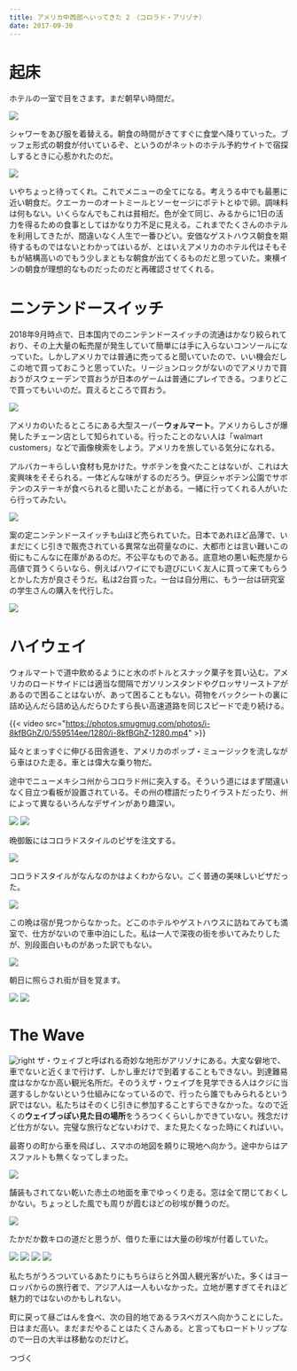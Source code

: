 ```yaml
---
title: アメリカ中西部へいってきた 2　（コロラド・アリゾナ）
date: 2017-09-30
---
```


# 起床
ホテルの一室で目をさます。まだ朝早い時間だ。

![](https://photos.xar.sh/37591945372_296bf0f8c3_h.jpg)

シャワーをあび服を着替える。朝食の時間がきてすぐに食堂へ降りていった。ブッフェ形式の朝食が付いているぞ、というのがネットのホテル予約サイトで宿探しするときに心惹かれたのだ。

![](https://photos.xar.sh/37591946002_d79b4a6b20_h.jpg)

いやちょっと待ってくれ。これでメニューの全てになる。考えうる中でも最悪に近い朝食だ。クエーカーのオートミールとソーセージにポテトとゆで卵。調味料は何もない。いくらなんでもこれは貧相だ。色が全て同じ、みるからに1日の活力を得るための食事としてはかなり力不足に見える。これまでたくさんのホテルを利用してきたが、間違いなく人生で一番ひどい。安価なゲストハウス朝食を期待するものではないとわかってはいるが、とはいえアメリカのホテル代はそもそもが結構高いのでもう少しまともな朝食が出てくるものだと思っていた。東横インの朝食が理想的なものだったのだと再確認させてくれる。

# ニンテンドースイッチ
2018年9月時点で、日本国内でのニンテンドースイッチの流通はかなり絞られており、その上大量の転売屋が発生していて簡単には手に入らないコンソールになっていた。しかしアメリカでは普通に売ってると聞いていたので、いい機会だしこの地で買っておこうと思っていた。リージョンロックがないのでアメリカで買おうがスウェーデンで買おうが日本のゲームは普通にプレイできる。つまりどこで買ってもいいのだ。買えるところで買おう。

![](https://photos.xar.sh/37591944602_9e92f6cbf7_h.jpg)

アメリカのいたるところにある大型スーパー**ウォルマート**。アメリカらしさが爆発したチェーン店として知られている。行ったことのない人は「walmart customers」などで画像検索をしよう。アメリカを旅している気分になれる。

アルバカーキらしい食材も見かけた。サボテンを食べたことはないが、これは大変興味をそそられる。一体どんな味がするのだろう。伊豆シャボテン公園でサボテンのステーキが食べられると聞いたことがある。一緒に行ってくれる人がいたら行ってみたい。

![](https://photos.xar.sh/37591944072_1b210bb7ff_h.jpg)

案の定ニンテンドースイッチも山ほど売られていた。日本であれほど品薄で、いまだにくじ引きで販売されている異常な出荷量なのに、大都市とは言い難いこの街にもこんなに在庫があるのだ。不公平なものである。底意地の悪い転売屋から高値で買うくらいなら、例えばハワイにでも遊びにいく友人に買って来てもらうとかした方が良さそうだ。私は2台買った。一台は自分用に、もう一台は研究室の学生さんの購入を代行した。

![](https://photos.xar.sh/37591943652_3727e069fb_h.jpg)

# ハイウェイ
ウォルマートで道中飲めるようにと水のボトルとスナック菓子を買い込む。アメリカのロードサイドには適当な間隔でガソリンスタンドやグロッサリーストアがあるので困ることはないが、あって困ることもない。荷物をバックシートの裏に詰め込んだら詰め込んだらひたすら長い高速道路を同じスピードで走り続ける。

{{< video src="https://photos.smugmug.com/photos/i-8kfBGhZ/0/559514ee/1280/i-8kfBGhZ-1280.mp4" >}}

延々とまっすぐに伸びる田舎道を、アメリカのポップ・ミュージックを流しながら車はひた走る。車とは偉大な乗り物だ。

途中でニューメキシコ州からコロラド州に突入する。そういう道にはまず間違いなく目立つ看板が設置されている。その州の標語だったりイラストだったり、州によって異なるいろんなデザインがあり趣深い。

![](https://photos.xar.sh/37365557260_10613d5da6_h.jpg)
![](https://photos.xar.sh/37365556380_32a6e5045f_h.jpg)

晩御飯にはコロラドスタイルのピザを注文する。

![](https://photos.xar.sh/37591928982_b2de32e75a_h.jpg)

コロラドスタイルがなんなのかはよくわからない。ごく普通の美味しいピザだった。

![](https://photos.xar.sh/37591928282_f98cea87e8_h.jpg)

この晩は宿が見つからなかった。どこのホテルやゲストハウスに訪ねてみても満室で、仕方がないので車中泊にした。私は一人で深夜の街を歩いてみたりしたが、別段面白いものがあった訳でもない。

![](https://photos.xar.sh/23771312608_fd7c5dc3d1_h.jpg)

朝日に照らされ街が目を覚ます。

![](https://photos.xar.sh/36913821244_f15b68612f_h.jpg)
![](https://photos.xar.sh/36913820944_fa150ac7a2_h.jpg)

# The Wave
![right](https://upload.wikimedia.org/wikipedia/commons/thumb/b/b2/TheWave_1600pixels.jpg/1200px-TheWave_1600pixels.jpg)
ザ・ウェイブと呼ばれる奇妙な地形がアリゾナにある。大変な僻地で、車でないと近くまで行けず、しかし車だけで到着することもできない。到達難易度はなかなか高い観光名所だ。そのうえザ・ウェイブを見学できる人はクジに当選するしかないという仕組みになっているので、行ったら誰でもみられるという訳ではない。私たちはそのくじ引きに参加することすらできなかった。なので近くの**ウェイブっぽい見た目の場所**をうろつくくらいしかできていない。残念だけど仕方がない。完璧な旅行などないわけで、また見たくなった時にくればいい。

最寄りの町から車を飛ばし、スマホの地図を頼りに現地へ向かう。途中からはアスファルトも無くなってしまった。

![](https://photos.xar.sh/37624462541_3dd37b5261_h.jpg)

舗装もされてない乾いた赤土の地面を車でゆっくり走る。窓は全て閉じておくしかない。ちょっとした風でも周りが霞むほどの砂埃が舞うのだ。

![](https://photos.xar.sh/37624467971_3f519e5c1e_h.jpg)

たかだか数キロの道だと思うが、借りた車には大量の砂埃が付着していた。

![](https://photos.xar.sh/37365499560_d9c4fea36a_h.jpg)
![](https://photos.xar.sh/37365502520_47e5a1e494_h.jpg)
![](https://photos.xar.sh/37365500690_30d94ad8a4_h.jpg)
![](https://photos.xar.sh/37365498000_c2638bb116_h.jpg)

私たちがうろついているあたりにもちらほらと外国人観光客がいた。多くはヨーロッパからの旅行者で、アジア人は一人もいなかった。立地が悪すぎてそれほど魅力的ではないのかもしれない。

町に戻って昼ごはんを食べ、次の目的地であるラスベガスへ向かうことにした。日はまだ高い。まだまだやることはたくさんある。と言ってもロードトリップなので一日の大半は移動なのだけど。

つづく
